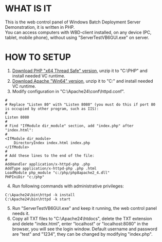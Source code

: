 ﻿# WHAT IS IT
This is the web control panel of Windows Batch Deployment Server Demonstration, it is written in PHP.   
You can access computers with WBD-client installed, on any device (PC, tablet, mobile phone), without using "ServerTestVB6GUI.exe" on server.   

# HOW TO SETUP
1. [Download PHP "x64 Thread Safe" version](http://windows.php.net/download), unzip it to "C:\PHP\" and install needed VC runtime.   
2. [Download Apache "Win64" version](https://www.apachelounge.com/download), unzip it to "C:\" and install needed VC runtime.   
3. Modify configuration in "C:\Apache24\conf\httpd.conf".   
```
#
# Replace "Listen 80" with "Listen 8080" (you must do this if port 80 is occupied by other program, such as IIS):
#
Listen 8080
#
# Find "IfModule dir_module" section, add "index.php" after "index.html":   
#
<IfModule dir_module>
    DirectoryIndex index.html index.php
</IfModule>
#
# Add these lines to the end of the file:
#
AddHandler application/x-httpd-php .php
AddType application/x-httpd-php .php .html
LoadModule php_module "c:/php/php8apache2_4.dll"
PHPIniDir "c:/php"
```
4. Run following commands with administrative privileges:   
```
C:\Apache24\bin\httpd -k install
C:\Apache24\bin\httpd -k start
```
5. Run "ServerTestVB6GUI.exe" and keep it running, the web control panel needs it.   
6. Copy all TXT files to "C:\Apache24\htdocs", delete the TXT extension and delete "index.html", enter "localhost" or "localhost:8080" in the browser, you will see the login window. Default username and password are "test" and "1234", they can be changed by modifying "index.php".   